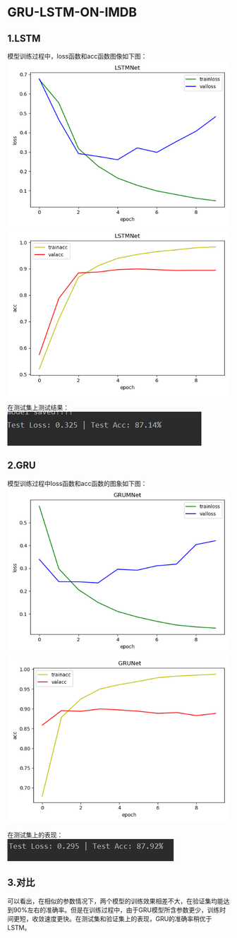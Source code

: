 # GRU-LSTM-ON-IMDB

## 1.LSTM 
模型训练过程中，loss函数和acc函数图像如下图：  
![](https://github.com/AaahWendy/GRU-LSTM-ON-IMDB/blob/master/pic/1.png)     
![](https://github.com/AaahWendy/GRU-LSTM-ON-IMDB/blob/master/pic/2.png)      

在测试集上测试结果：  
![](https://github.com/AaahWendy/GRU-LSTM-ON-IMDB/blob/master/pic/LSTM_test.png)  


## 2.GRU 
模型训练过程中loss函数和acc函数的图象如下图：  
![](https://github.com/AaahWendy/GRU-LSTM-ON-IMDB/blob/master/pic/3.png)  
![](https://github.com/AaahWendy/GRU-LSTM-ON-IMDB/blob/master/pic/4.png)  

在测试集上的表现：  
![](https://github.com/AaahWendy/GRU-LSTM-ON-IMDB/blob/master/pic/GRU_test.png)  


## 3.对比

可以看出，在相似的参数情况下，两个模型的训练效果相差不大，在验证集均能达到90%左右的准确率。但是在训练过程中，由于GRU模型所含参数更少，训练时间更短，收敛速度更快。在测试集和验证集上的表现，GRU的准确率稍优于LSTM。
